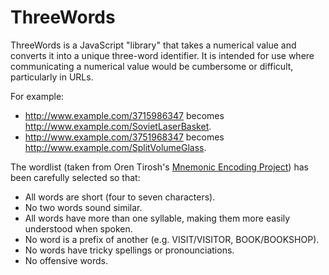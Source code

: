 ThreeWords
===========

ThreeWords is a JavaScript "library" that takes a numerical value and converts it into a unique three-word identifier. It is intended for use where communicating a numerical value would be cumbersome or difficult, particularly in URLs.

For example:
* http://www.example.com/3715986347 becomes http://www.example.com/SovietLaserBasket.  
* http://www.example.com/3751968347 becomes http://www.example.com/SplitVolumeGlass.

The wordlist (taken from Oren Tirosh's [Mnemonic Encoding Project](http://web.archive.org/web/20090918202746/http://tothink.com/mnemonic/wordlist.html)) has been carefully selected so that:
* All words are short (four to seven characters).
* No two words sound similar.
* All words have more than one syllable, making them more easily understood when spoken.
* No word is a prefix of another (e.g. VISIT/VISITOR, BOOK/BOOKSHOP).
* No words have tricky spellings or pronounciations.
* No offensive words.